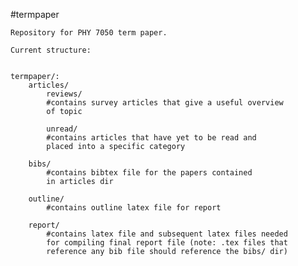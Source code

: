 #termpaper

	
	Repository for PHY 7050 term paper.

	Current structure:


	termpaper/:
  		articles/
			reviews/
			#contains survey articles that give a useful overview 
			of topic

			unread/
			#contains articles that have yet to be read and 
			placed into a specific category

		bibs/
			#contains bibtex file for the papers contained 
			in articles dir
	
		outline/
			#contains outline latex file for report

		report/
			#contains latex file and subsequent latex files needed 
			for compiling final report file (note: .tex files that 
			reference any bib file should reference the bibs/ dir)
